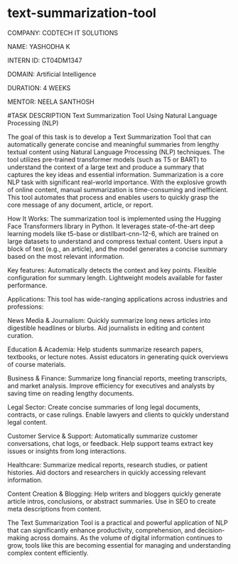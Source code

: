 # text-summarization-tool
COMPANY: CODTECH IT SOLUTIONS

NAME: YASHODHA K

INTERN ID: CT04DM1347

DOMAIN: Artificial Intelligence

DURATION: 4 WEEKS

MENTOR: NEELA SANTHOSH

#TASK DESCRIPTION
Text Summarization Tool Using Natural Language Processing (NLP)

The goal of this task is to develop a Text Summarization Tool that can automatically generate concise and meaningful summaries from lengthy textual content using Natural Language Processing (NLP) techniques. The tool utilizes pre-trained transformer models (such as T5 or BART) to understand the context of a large text and produce a summary that captures the key ideas and essential information. Summarization is a core NLP task with significant real-world importance. With the explosive growth of online content, manual summarization is time-consuming and inefficient. This tool automates that process and enables users to quickly grasp the core message of any document, article, or report.

How It Works: The summarization tool is implemented using the Hugging Face Transformers library in Python. It leverages state-of-the-art deep learning models like t5-base or distilbart-cnn-12-6, which are trained on large datasets to understand and compress textual content. Users input a block of text (e.g., an article), and the model generates a concise summary based on the most relevant information.

Key features: Automatically detects the context and key points. Flexible configuration for summary length. Lightweight models available for faster performance.

Applications: This tool has wide-ranging applications across industries and professions:

News Media & Journalism: Quickly summarize long news articles into digestible headlines or blurbs. Aid journalists in editing and content curation.

Education & Academia: Help students summarize research papers, textbooks, or lecture notes. Assist educators in generating quick overviews of course materials.

Business & Finance: Summarize long financial reports, meeting transcripts, and market analysis. Improve efficiency for executives and analysts by saving time on reading lengthy documents.

Legal Sector: Create concise summaries of long legal documents, contracts, or case rulings. Enable lawyers and clients to quickly understand legal content.

Customer Service & Support: Automatically summarize customer conversations, chat logs, or feedback. Help support teams extract key issues or insights from long interactions.

Healthcare: Summarize medical reports, research studies, or patient histories. Aid doctors and researchers in quickly accessing relevant information.

Content Creation & Blogging: Help writers and bloggers quickly generate article intros, conclusions, or abstract summaries. Use in SEO to create meta descriptions from content.

The Text Summarization Tool is a practical and powerful application of NLP that can significantly enhance productivity, comprehension, and decision-making across domains. As the volume of digital information continues to grow, tools like this are becoming essential for managing and understanding complex content efficiently.
